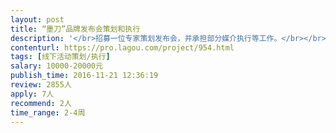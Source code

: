 ```yaml
---                
layout: post       
title: “墨刀”品牌发布会策划和执行           
description: '</br>招募一位专家策划发布会，并承担部分媒介执行等工作。</br></br>Mockingbot【墨刀】是一家先在美国上线，后迅速在中国市场爆发增长的“在线原型设计工具”公司，致力于简化产品制作和设计流程，让用户仅需十分钟设计一个app，帮助互联网企业更好的完成app的构思，制作，迭代和产品协同。</br>目前全球已有140个国家近35万名产品设计师选择并使用墨刀。</br>产品多次在人人都是产品经理，馒头商学院，PMcaff等专业产品经理论坛被推荐，更是被知乎和爱范儿的专业平台评为最受欢迎工具第一。</br></br>***</br>在2017年初，我们计划开一场媒体发布会，希望邀请足够多的媒体到场共同见证磨刀的新产品业务上线和之前取得的成绩，同时也是墨刀的品牌4周年。</br></br>可参考同类SaaS及企业级媒体发布会。</br></br>我们需要有以下条件的市场或运营人员协同举办活动：</br></br>1-有媒体资源，有pr或媒体背景者优先；</br>2-在年后有每周3天的时间可以去策划及落实活动；</br>3-做事专业细致，有自检流程，我们希望和有承诺能落地的人合作，一般情况都是线上协同和效果核对，希望执行者对自己的作品也有交代；</br>4-对墨刀有一定的认知；</br>5-3-5年工作经验，资深更佳。</br>'     
contenturl: https://pro.lagou.com/project/954.html      
tags: [线下活动策划/执行]            
salary: 10000-20000元          
publish_time: 2016-11-21 12:36:19         
review: 2855人                   
apply: 7人                   
recommend: 2人                   
time_range: 2-4周              
---                 
```

